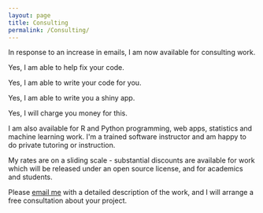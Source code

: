```yaml
---
layout: page
title: Consulting
permalink: /Consulting/
---
```


In response to an increase in emails, I am now available for consulting work.

Yes, I am able to help fix your code.

Yes, I am able to write your code for you.

Yes, I am able to write you a shiny app.

Yes, I will charge you money for this.

I am also available for R and Python programming, web apps, statistics and machine learning work. I'm a trained software instructor and am happy to do private tutoring or instruction.

My rates are on a sliding scale - substantial discounts are available for work which will
 be released under an open source license, and for academics and students.

Please [email me](/Jeremy-Gray/) with a detailed description of the work,
and I will arrange a free consultation about your project.
